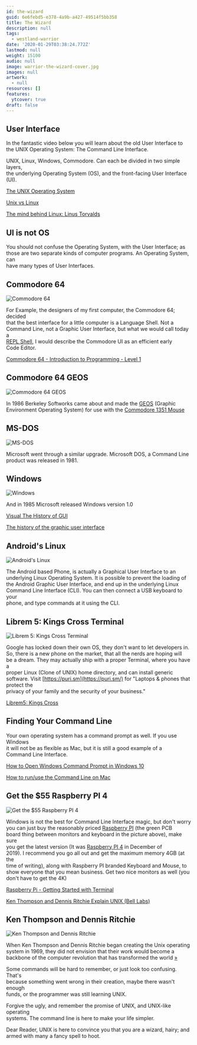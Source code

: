 ```yaml
---
id: the-wizard
guid: 6e6febd5-e378-4a9b-a427-49514f5bb358
title: The Wizard
description: null
tags:
  - westland-warrior
date: '2020-01-29T03:38:24.772Z'
lastmod: null
weight: 15100
audio: null
image: warrior-the-wizard-cover.jpg
images: null
artwork:
  - null
resources: []
features:
  ytcover: true
draft: false
---
```


## User Interface

In the fantastic video below you will learn about the old User Interface to\
the UNIX Operating System: The Command Line Interface.

UNIX, Linux, Windows, Commodore. Can each be divided in two simple layers,\
the underlying Operating System (OS), and the front-facing User Interface\
(UI).

[The UNIX Operating System](https://www.youtube.com/watch?v=tc4ROCJYbm0 "Play Video")

[Unix vs Linux](https://www.youtube.com/watch?v=jowCUo_UGts "Play Video")

[The mind behind Linux: Linus Torvalds](https://www.youtube.com/watch?v=o8NPllzkFhE "Play Video")

## UI is not OS

You should not confuse the Operating System, with the User Interface; as\
those are two separate kinds of computer programs. An Operating System, can\
have many types of User Interfaces.

## Commodore 64

![Commodore 64](files/commodore.gif)

For Example, the designers of my first computer, the Commodore 64; decided\
that the best interface for a little computer is a Language Shell. Not a\
Command Line, not a Graphic User Interface, but what we would call today a\
[REPL Shell](https://en.wikipedia.org/wiki/Read%E2%80%93eval%E2%80%93print_loop), I would describe the Commodore UI as an efficient early\
Code Editor.

[Commodore 64 - Introduction to Programming - Level 1](https://www.youtube.com/watch?v=h3bDa5z_B1M "Play Video")

## Commodore 64 GEOS

![Commodore 64 GEOS](files/geos.gif)

In 1986 Berkeley Softworks came about and made the [GEOS](https://en.wikipedia.org/wiki/GEOS_\(8-bit_operating_system\)) (Graphic\
Environment Operating System) for use with the [Commodore 1351 Mouse](https://en.wikipedia.org/wiki/Commodore_1351)

## MS-DOS

![MS-DOS](files/msdos.jpg)

Microsoft went through a similar upgrade. Microsoft DOS, a Command Line\
product was released in 1981.

## Windows

![Windows](files/win1.png)

And in 1985 Microsoft released Windows version 1.0

[Visual The History of GUI](https://www.youtube.com/watch?v=ncCSmDAmcQY "Play Video")

[The history of the graphic user interface](https://www.youtube.com/watch?v=U1Oy4X5Ni8Y "Play Video")

## Android's Linux

![Android's Linux](files/aui.jpg)

The Android based Phone, is actually a Graphical User Interface to an\
underlying Linux Operating System. It is possible to prevent the loading of\
the Android Graphic User Interface, and end up in the underlying Linux\
Command Line Interface (CLI). You can then connect a USB keyboard to your\
phone, and type commands at it using the CLI.

## Librem 5: Kings Cross Terminal

![Librem 5: Kings Cross Terminal](files/librem5.jpg)

Google has locked down their own OS, they don't want to let developers in.\
So, there is a new phone on the market, that all the nerds are hoping will\
be a dream. They may actually ship with a proper Terminal, where you have a\
proper Linux (Clone of UNIX) home directory, and can install generic\
software. Visit [https://puri.sm](https://puri.sm/) for "Laptops & phones that protect the\
privacy of your family and the security of your business."

[Librem5: Kings Cross](https://www.youtube.com/watch?v=s0nKGFOWgFA "Play Video")

## Finding Your Command Line

Your own operating system has a command prompt as well. If you use Windows\
it will not be as flexible as Mac, but it is still a good example of a\
Command Line Interface.

[How to Open Windows Command Prompt in Windows 10](https://www.youtube.com/watch?v=uE9WgNr3OjM "Play Video")

[How to run/use the Command Line on Mac](https://www.youtube.com/watch?v=5XgBd6rjuDQ "Play Video")

## Get the $55 Raspberry PI 4

![Get the $55 Raspberry PI 4](files/pi.jpg)

Windows is not the best for Command Line Interface magic, but don't worry\
you can just buy the reasonably priced [Raspberry PI](https://www.raspberrypi.org/) (the green PCB\
board thing between monitors and keyboard in the picture above), make sure\
you get the latest version (It was [Raspberry PI 4](https://www.raspberrypi.org/products/raspberry-pi-4-model-b/?variant=raspberry-pi-4-model-b-4gb) in December of\
2019\). I recommend you go all out and get the maximum memory 4GB (at the\
time of writing), along with Raspberry PI branded Keyboard and Mouse, to\
show everyone that you mean business. Get two nice monitors as well (you\
don't have to get the 4K)

[Raspberry Pi - Getting Started with Terminal](https://www.youtube.com/watch?v=UW3UxK4Tiqg "Play Video")

[Ken Thompson and Dennis Ritchie Explain UNIX (Bell Labs)](https://www.youtube.com/watch?v=JoVQTPbD6UY "Play Video")

## Ken Thompson and Dennis Ritchie

![Ken Thompson and Dennis Ritchie](files/tr.jpg)

When Ken Thompson and Dennis Ritchie began creating the Unix operating\
system in 1969, they did not envision that their work would become a\
backbone of the computer revolution that has transformed the world [»](https://www.sfgate.com/business/article/Ken-Thompson-Dennis-Ritchie-win-Japan-Prize-2478569.php)

Some commands will be hard to remember, or just look too confusing. That's\
because something went wrong in their creation, maybe there wasn't enough\
funds, or the programmer was still learning UNIX.

Forgive the ugly, and remember the promise of UNIX, and UNIX-like operating\
systems. The command line is here to make your life simpler.

Dear Reader, UNIX is here to convince you that you are a wizard, hairy; and\
armed with many a fancy spell to hoot.
